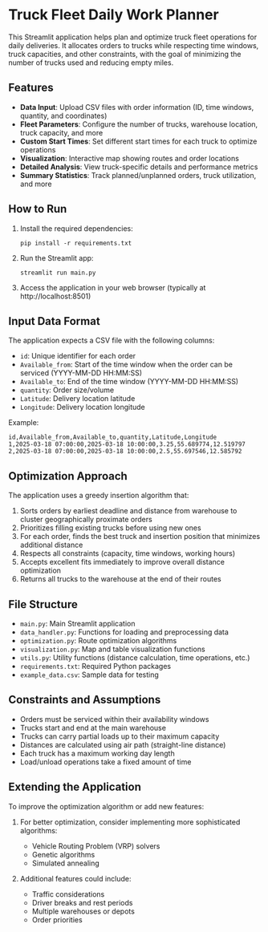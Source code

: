 # Truck Fleet Daily Work Planner

This Streamlit application helps plan and optimize truck fleet operations for daily deliveries. It allocates orders to trucks while respecting time windows, truck capacities, and other constraints, with the goal of minimizing the number of trucks used and reducing empty miles.

## Features

- **Data Input**: Upload CSV files with order information (ID, time windows, quantity, and coordinates)
- **Fleet Parameters**: Configure the number of trucks, warehouse location, truck capacity, and more
- **Custom Start Times**: Set different start times for each truck to optimize operations
- **Visualization**: Interactive map showing routes and order locations
- **Detailed Analysis**: View truck-specific details and performance metrics
- **Summary Statistics**: Track planned/unplanned orders, truck utilization, and more

## How to Run

1. Install the required dependencies:
   ```
   pip install -r requirements.txt
   ```

2. Run the Streamlit app:
   ```
   streamlit run main.py
   ```

3. Access the application in your web browser (typically at http://localhost:8501)

## Input Data Format

The application expects a CSV file with the following columns:
- `id`: Unique identifier for each order
- `Available_from`: Start of the time window when the order can be serviced (YYYY-MM-DD HH:MM:SS)
- `Available_to`: End of the time window (YYYY-MM-DD HH:MM:SS)
- `quantity`: Order size/volume
- `Latitude`: Delivery location latitude
- `Longitude`: Delivery location longitude

Example:
```
id,Available_from,Available_to,quantity,Latitude,Longitude
1,2025-03-18 07:00:00,2025-03-18 10:00:00,3.25,55.689774,12.519797
2,2025-03-18 07:00:00,2025-03-18 10:00:00,2.5,55.697546,12.585792
```

## Optimization Approach

The application uses a greedy insertion algorithm that:
1. Sorts orders by earliest deadline and distance from warehouse to cluster geographically proximate orders
2. Prioritizes filling existing trucks before using new ones
3. For each order, finds the best truck and insertion position that minimizes additional distance
4. Respects all constraints (capacity, time windows, working hours)
5. Accepts excellent fits immediately to improve overall distance optimization
6. Returns all trucks to the warehouse at the end of their routes

## File Structure

- `main.py`: Main Streamlit application
- `data_handler.py`: Functions for loading and preprocessing data
- `optimization.py`: Route optimization algorithms
- `visualization.py`: Map and table visualization functions
- `utils.py`: Utility functions (distance calculation, time operations, etc.)
- `requirements.txt`: Required Python packages
- `example_data.csv`: Sample data for testing

## Constraints and Assumptions

- Orders must be serviced within their availability windows
- Trucks start and end at the main warehouse
- Trucks can carry partial loads up to their maximum capacity
- Distances are calculated using air path (straight-line distance)
- Each truck has a maximum working day length
- Load/unload operations take a fixed amount of time

## Extending the Application

To improve the optimization algorithm or add new features:

1. For better optimization, consider implementing more sophisticated algorithms:
   - Vehicle Routing Problem (VRP) solvers
   - Genetic algorithms
   - Simulated annealing

2. Additional features could include:
   - Traffic considerations
   - Driver breaks and rest periods
   - Multiple warehouses or depots
   - Order priorities